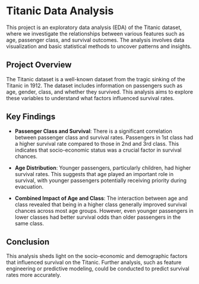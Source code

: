 # Titanic Data Analysis

This project is an exploratory data analysis (EDA) of the Titanic dataset, where we investigate the relationships between various features such as age, passenger class, and survival outcomes. The analysis involves data visualization and basic statistical methods to uncover patterns and insights.

## Project Overview

The Titanic dataset is a well-known dataset from the tragic sinking of the Titanic in 1912. The dataset includes information on passengers such as age, gender, class, and whether they survived. This analysis aims to explore these variables to understand what factors influenced survival rates.

## Key Findings

- **Passenger Class and Survival**: There is a significant correlation between passenger class and survival rates. Passengers in 1st class had a higher survival rate compared to those in 2nd and 3rd class. This indicates that socio-economic status was a crucial factor in survival chances.
  
- **Age Distribution**: Younger passengers, particularly children, had higher survival rates. This suggests that age played an important role in survival, with younger passengers potentially receiving priority during evacuation.

- **Combined Impact of Age and Class**: The interaction between age and class revealed that being in a higher class generally improved survival chances across most age groups. However, even younger passengers in lower classes had better survival odds than older passengers in the same class.

## Conclusion

This analysis sheds light on the socio-economic and demographic factors that influenced survival on the Titanic. Further analysis, such as feature engineering or predictive modeling, could be conducted to predict survival rates more accurately.

